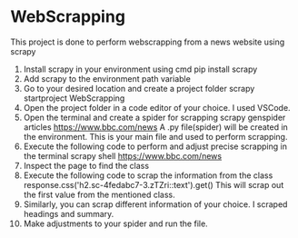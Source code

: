 # WebScrapping

This project is done to perform webscrapping from a news website using scrapy

1. Install scrapy in your environment using cmd
      pip install scrapy
2. Add scrapy to the environment path variable
3. Go to your desired location and create a project folder
   scrapy startproject WebScrapping
4. Open the project folder in a code editor of your choice. I used VSCode.
5. Open the terminal and create a spider for scrapping
   scrapy genspider articles https://www.bbc.com/news
   A .py file(spider) will be created in the environment. This is your main file and used to perform scrapping.
6. Execute the following code to perform and adjust precise scrapping in the terminal
   scrapy shell https://www.bbc.com/news
7. Inspect the page to find the class
8. Execute the following code to scrap the information from the class
   response.css('h2.sc-4fedabc7-3.zTZri::text').get()
   This will scrap out the first value from the mentioned class.
9. Similarly, you can scrap different information of your choice. I scraped headings and summary.
10. Make adjustments to your spider and run the file.
